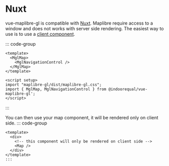 # Nuxt

vue-maplibre-gl is compatible with [Nuxt](https://nuxt.com/). Maplibre require access to a window and does not works with server side rendering.
The easiest way to use is to use a [client component](https://nuxt.com/docs/guide/directory-structure/components#client-components).

::: code-group
```vue [map.client.vue]
<template>
  <MglMap>
    <MglNavigationControl />
  </MglMap>
</template>

<script setup>
import "maplibre-gl/dist/maplibre-gl.css";
import { MglMap, MglNavigationControl } from @indoorequal/vue-maplibre-gl';
</script>
```
:::

You can then use your map component, it will be rendered only on client side.
::: code-group
```vue [app.vue]
<template>
  <div>
    <!-- this component will only be rendered on client side -->
    <Map />
  </div>
</template>
:::
